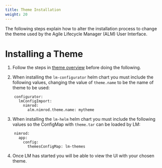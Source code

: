 ```yaml
---
title: Theme Installation
weight: 20
---
```


The following steps explain how to alter the installation process to change the theme used by the Agile Lifecycle Manager (ALM) User Interface.

# Installing a Theme

1. Follow the steps in [theme overview](/user-guides/administration/configuration/themes/theme-overview/#changing-the-theme-of-the-stratoss-lm-ui) before doing the following.

2. When installing the `lm-configurator` helm chart you must include the following values, changing the value of `theme.name` to be the name of theme to be used:

```
    configurator:
      lmConfigImport:
        nimrod:
          alm.nimrod.theme.name: mytheme
```

3. When installing the `lm-helm` helm chart you must include the following values so the ConfigMap with `theme.tar` can be loaded by LM:

```
    nimrod:
      app:
        config:
          themesConfigMap: lm-themes
```

4. Once LM has started you will be able to view the UI with your chosen theme.